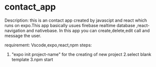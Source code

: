 # contact_app

Description: this is an contact app created by javascipt and react which runs on expo.This app basically usues firebase realtime database ,react-navigation and nativebase.
In this app you can create,delete,edit call and message the user.

requirement: Vscode,expo,react,npm
 steps:
 1. "expo init project-name" for the creating of new project
 2.select blank template
 3.npm start
 
